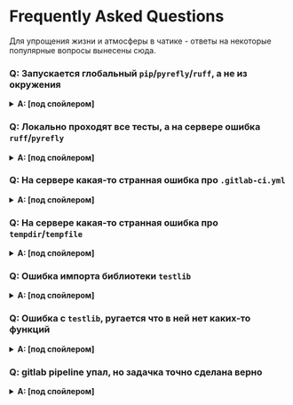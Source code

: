 # Frequently Asked Questions

Для упрощения жизни и атмосферы в чатике - ответы на некоторые популярные вопросы вынесены сюда. 


### Q: Запускается глобальный `pip`/`pyrefly`/`ruff`, а не из окружения

<details><summary><b>A: [под спойлером]</b></summary>
Для начала нужно проверить какой именно (откуда) пакет вы запускайте 

```shell
# на примере `pyrefly`
(shad_env)$ which pyrefly
# [some path here]
```

Если путь не ведёт в папку с `shad_env`, то у вас проблемы =) 

Убедитесь, что вы активировали environment с пакетами
```shell
$ source shad_env/bin/activate  # замените здесь путь до места установки shad_env 

(shad_env)$ .
```
В консоли появится имя окружения перед вводом команды. 

Проверьте ещё раз
```shell
# на примере `pyrefly`
(shad_env)$ which pyrefly
# [some path here]
```

Если ничего не изменилось - печально. У пакетов не всегда получается прописать себя в этот скоуп при активации. 

Самый надежный способ запуска пакеты именно для конкретного питона - вызвать его как модуль
```shell
(shad_env)$ which python
(shad_env)$ python -m ruff --version
```
(при уже включённом `venv`)

</details>


### Q: Локально проходят все тесты, а на сервере ошибка `ruff`/`pyrefly`

<details><summary><b>A: [под спойлером]</b></summary>
В первую очередь нужно проверить, что вы запускайте тесты и линтеры с учётом файла конфигурации (`pyproject.toml`).  

Есть 2 варианта как запустить тесты и линтеры 
* Можно запускать из корня проекта, тогда файл подцепится автоматически
  ```shell
  (shad_env)$ python -m ruff check ./path/to/the/task
  (shad_env)$ pyrefly check ./path/to/the/task
  (shad_env)$ python -m pytest ./path/to/the/task
  ```
* Можно запускать из любой директории, но нужно указать файл ручками
  ```shell
  (shad_env)$ python -m ruff --config ../../pyproject.toml check task_name
  (shad_env)$ pyrefly check task_name
  (shad_env)$ python -m pytest -c ../../pyproject.toml task_name
  ```
(при уже включённом `venv`)
</details>


### Q: На сервере какая-то странная ошибка про `.gitlab-ci.yml`

<details><summary><b>A: [под спойлером]</b></summary>
Перед запуском всех тестов проверяется, что файл `.gitlab-ci.yml` не был изменён.

Для этого дополнительно сравнивается файл `.gitlab-ci.yml` в вашем репозитории и самая последняя версия из публичного репозитория. 
Если файлы различаются, то выкидывается ошибка.  
Возникнуть она может даже если вы не меняли файл, но в публичном репозитории он обновился. 

Решение очень простое – подтяните изменения из публичного репозитория:
```shell
$ git pull upstream main
```

После этого вам нужно влить изменения в свой репозиторий на gitlab:
```shell
$ git push origin main
```

Если после пуша какая-то задача не была протестирована, это значит, что в запушенных коммитах её код решения не менялся (система тестирует только такие задачи). 
Внесите в него минимальные изменения (e.g. допишите комментарий), закоммитьте и запушьте их (потом откатите их, если хотите).  
</details>


### Q: На сервере какая-то странная ошибка про `tempdir`/`tempfile`

<details><summary><b>A: [под спойлером]</b></summary>

Скорее всего ошибка не у вас, а просто закончилось место на серваке. Для этого призовите в чатике админа курса и он всё исправит.  
После этого достаточно просто перезапустить джобы.

</details>


### Q: Ошибка импорта библиотеки `testlib`

<details><summary><b>A: [под спойлером]</b></summary>
Часть функций для тестирования ваших решений мы вынесли в отдельную мини-библиотечку, которую можно найти в папке `tools/testlib`

На сервере эта библиотечка устанавливается автоматически.

Вы уже устанавливали её по время SETUP. Но в случае возникновения ошибок можно её переустановить
```shell
(shad_env)$ uv pip uninstall testlib
(shad_env)$ uv pip install --editable tools/testlib
```
(при уже включённом `venv`)
</details>


### Q: Ошибка с `testlib`, ругается что в ней нет каких-то функций

<details><summary><b>A: [под спойлером]</b></summary>
Часть функций для тестирования ваших решений мы вынесли в отдельную мини-библиотечку, которую можно найти в папке `tools/testlib`

На сервере эта библиотечка устанавливается автоматически.

Возможно вы установили не нашу ЛОКАЛЬНУЮ библиотеку, а другую, глобальную с таким же именем от 2010 года (https://pypi.org/project/testlib/). 

В этом случае удалите старую и установите ЛОКАЛЬНУЮ библиотеку:
```shell
(shad_env)$ uv pip uninstall testlib
(shad_env)$ uv pip install --editable tools/testlib
```
(при уже включённом `venv`)
</details>


### Q: gitlab pipeline упал, но задачка точно сделана верно

<details><summary><b>A: [под спойлером]</b></summary>

* Откройте и внимательно прочитайте логи в gitlab pipeline 
  (нужно нажать на красную кнопку `failed` в упавшей джобе и откроются логи)
* Если тестируется несколько задач, то job будет падать если хоть одна из них упала.
  НО: Для всех успешно проверенных задачек баллы будут выставлены независимо от остальных
* Если задачка одна, но падает и нет никаких ошибок, то.. Почитайте логи ещё раз
* Если в логах написано, что баллы выставлены, но их точно нет - багрепортьте в чат, тегая админа
  (и сразу описывая что именно упало и прикрепляя ссылку на пайплайн)

</details>